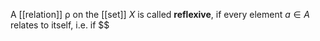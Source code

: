 
A [[relation]] $\mathrel{\rho}$ on the [[set]] $X$ is called **reflexive**, if every element $a \in A$ relates to itself, i.e. if $$